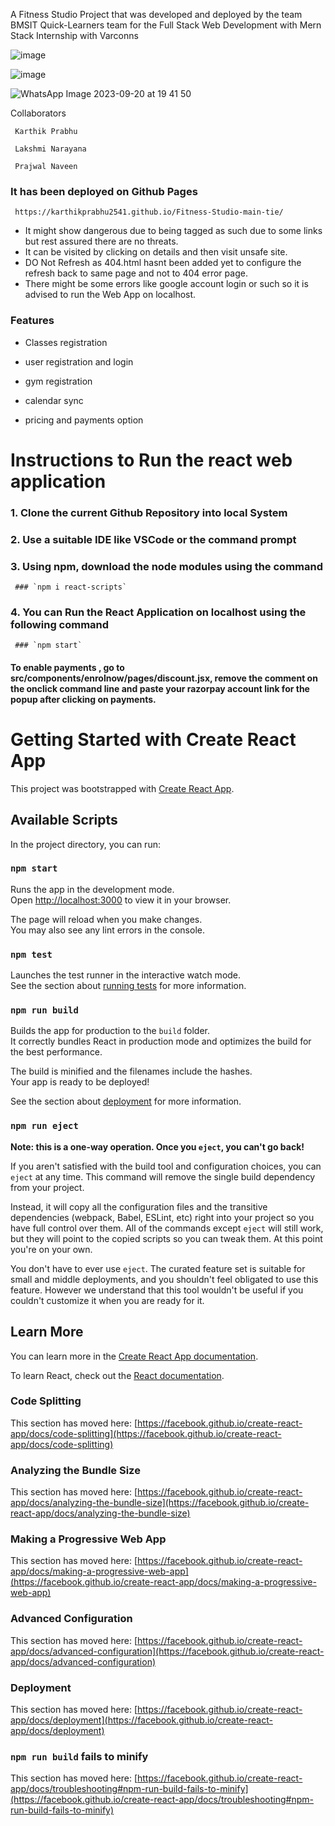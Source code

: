 A Fitness Studio Project that was developed and deployed by the team BMSIT Quick-Learners team for the Full Stack Web Development with Mern Stack Internship with Varconns 

![image](https://github.com/KarthikPrabhu2541/Fitness-Studio-main-tie/assets/91746517/86f530bb-7f8d-463f-8882-6417713e02bf)

![image](https://github.com/KarthikPrabhu2541/Fitness-Studio-main-tie/assets/91746517/35d2cf29-e99b-4eb4-9588-ea1d0220e6b1)

![WhatsApp Image 2023-09-20 at 19 41 50](https://github.com/KarthikPrabhu2541/Fitness-Studio-main-tie/assets/91746517/4e3ee225-5c66-446c-89eb-d8bb76eeda8e)


Collaborators 

     Karthik Prabhu

     Lakshmi Narayana

     Prajwal Naveen

### It has been deployed on Github Pages 

     https://karthikprabhu2541.github.io/Fitness-Studio-main-tie/

- It might show dangerous due to being tagged as such due to some links but rest assured there are no threats.
- It can be visited by clicking on details and then visit unsafe site.
- DO Not Refresh as 404.html hasnt been added yet to configure the refresh back to same page and not to 404 error page.
- There might be some errors like google account login or such so it is advised to run the Web App on localhost.

### Features

- Classes registration

- user registration and login

- gym registration

- calendar sync 

- pricing and payments option

# Instructions to Run the react web application


### 1. Clone the current Github Repository into local System

### 2. Use a suitable IDE like VSCode or the command prompt 

### 3. Using npm, download the node modules using the command
     ### `npm i react-scripts`

### 4. You can Run the React Application on localhost using the following command 
     ### `npm start`

#### To enable payments , go to src/components/enrolnow/pages/discount.jsx, remove the comment on the onclick command line and paste your razorpay account link for the popup after clicking on payments.

# Getting Started with Create React App

This project was bootstrapped with [Create React App](https://github.com/facebook/create-react-app).

## Available Scripts

In the project directory, you can run:

### `npm start`

Runs the app in the development mode.\
Open [http://localhost:3000](http://localhost:3000) to view it in your browser.

The page will reload when you make changes.\
You may also see any lint errors in the console.

### `npm test`

Launches the test runner in the interactive watch mode.\
See the section about [running tests](https://facebook.github.io/create-react-app/docs/running-tests) for more information.

### `npm run build`

Builds the app for production to the `build` folder.\
It correctly bundles React in production mode and optimizes the build for the best performance.

The build is minified and the filenames include the hashes.\
Your app is ready to be deployed!

See the section about [deployment](https://facebook.github.io/create-react-app/docs/deployment) for more information.

### `npm run eject`

**Note: this is a one-way operation. Once you `eject`, you can't go back!**

If you aren't satisfied with the build tool and configuration choices, you can `eject` at any time. This command will remove the single build dependency from your project.

Instead, it will copy all the configuration files and the transitive dependencies (webpack, Babel, ESLint, etc) right into your project so you have full control over them. All of the commands except `eject` will still work, but they will point to the copied scripts so you can tweak them. At this point you're on your own.

You don't have to ever use `eject`. The curated feature set is suitable for small and middle deployments, and you shouldn't feel obligated to use this feature. However we understand that this tool wouldn't be useful if you couldn't customize it when you are ready for it.

## Learn More

You can learn more in the [Create React App documentation](https://facebook.github.io/create-react-app/docs/getting-started).

To learn React, check out the [React documentation](https://reactjs.org/).

### Code Splitting

This section has moved here: [https://facebook.github.io/create-react-app/docs/code-splitting](https://facebook.github.io/create-react-app/docs/code-splitting)

### Analyzing the Bundle Size

This section has moved here: [https://facebook.github.io/create-react-app/docs/analyzing-the-bundle-size](https://facebook.github.io/create-react-app/docs/analyzing-the-bundle-size)

### Making a Progressive Web App

This section has moved here: [https://facebook.github.io/create-react-app/docs/making-a-progressive-web-app](https://facebook.github.io/create-react-app/docs/making-a-progressive-web-app)

### Advanced Configuration

This section has moved here: [https://facebook.github.io/create-react-app/docs/advanced-configuration](https://facebook.github.io/create-react-app/docs/advanced-configuration)

### Deployment

This section has moved here: [https://facebook.github.io/create-react-app/docs/deployment](https://facebook.github.io/create-react-app/docs/deployment)

### `npm run build` fails to minify

This section has moved here: [https://facebook.github.io/create-react-app/docs/troubleshooting#npm-run-build-fails-to-minify](https://facebook.github.io/create-react-app/docs/troubleshooting#npm-run-build-fails-to-minify)
